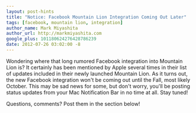 ```yaml
---
layout: post-hints
title: "Notice: Facebook Mountain Lion Integration Coming Out Later"
tags: [facebook, mountain lion, integration]
author_name: Mark Miyashita
author_url: http://markmiyashita.com
google_plus: 101180624276428786239
date: 2012-07-26 03:02:00 -8
---
```


Wondering where that long rumored Facebook integration into Mountain Lion is? It certainly has been mentioned by Apple several times in their list of updates included in their newly launched Mountain Lion. As it turns out, the new Facebook integration won't be coming out until the Fall, most likely October. This may be sad news for some, but don't worry, you'll be posting status updates from your Mac Notification Bar in no time at all. Stay tuned!

Questions, comments? Post them in the section below!

